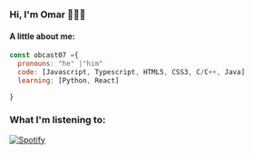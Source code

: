 ### Hi, I'm Omar 👋😆😁

#### A little about me:
```js
const obcast07 ={
  pronouns: "he" |"him"
  code: [Javascript, Typescript, HTML5, CSS3, C/C++, Java]
  learning: [Python, React]

}
```
### What I'm listening to:

[![Spotify](https://novatorem-obcast07.vercel.app/api/spotify)](https://open.spotify.com/user/omarbarron7700)


